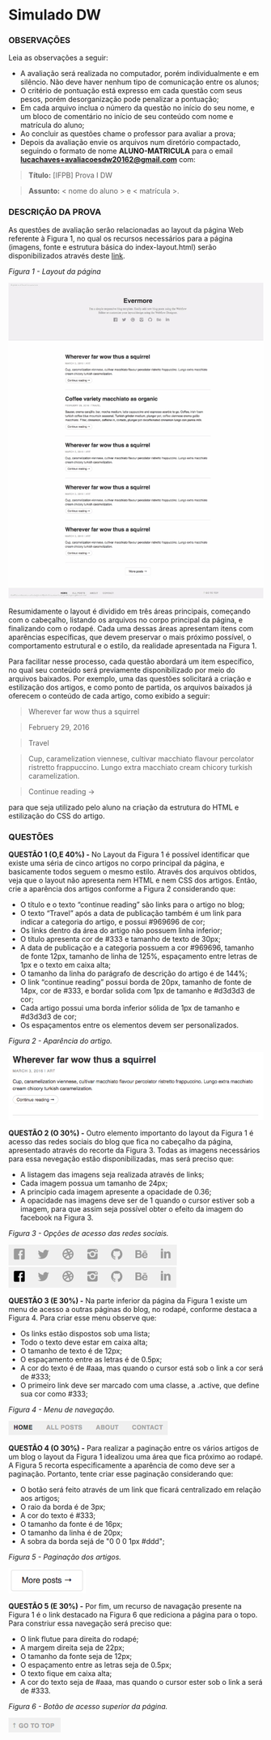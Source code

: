 # Simulado DW

### OBSERVAÇÕES

Leia as observações a seguir:

* A avaliação será realizada no computador, porém individualmente e em silêncio. Não deve haver nenhum tipo de comunicação entre os alunos;
* O critério de pontuação está expresso em cada questão com seus pesos, porém desorganização pode penalizar a pontuação;
* Em cada arquivo inclua o número da questão no início do seu nome, e um bloco de comentário no início de seu conteúdo com nome e matrícula do aluno;
* Ao concluir as questões chame o professor para avaliar a prova;
* Depois da avaliação envie os arquivos num diretório compactado, seguindo o formato de nome **ALUNO-MATRICULA** para o email **lucachaves+avaliacoesdw20162@gmail.com** com:

> **Título:** [IFPB] Prova I DW

> **Assunto:** < nome do aluno > e < matrícula >.

### DESCRIÇÃO DA PROVA

As questões de avaliação serão relacionadas ao layout da página Web referente à Figura 1, no qual os recursos necessários para a página (imagens, fonte e estrutura básica do index-layout.html) serão disponibilizados através deste [link](https://github.com/ifpb/dw/blob/master/classroom/css/layout/blog/).

*Figura 1 - Layout da página*

![Layout da página](img/blog.jpg)

Resumidamente o layout é dividido em três áreas principais, começando com o cabeçalho, listando os arquivos no corpo principal da página, e finalizando com o rodapé. Cada uma dessas áreas apresentam itens com aparências específicas, que devem preservar o mais próximo possível, o comportamento  estrutural e o estilo, da realidade apresentada na Figura 1.

Para facilitar nesse processo, cada questão abordará um item específico, no qual seu conteúdo será previamente disponibilizado por meio do arquivos baixados. Por exemplo, uma das questões solicitará a criação e estilização dos artigos, e como ponto de partida, os arquivos baixados já oferecem o conteúdo de cada artigo, como exibido a seguir:

> Wherever far wow thus a squirrel

> Februery 29, 2016

> Travel

> Cup, caramelization viennese, cultivar macchiato flavour percolator ristretto frappuccino. Lungo extra macchiato cream chicory turkish caramelization.

> Continue reading →

para que seja utilizado pelo aluno na criação da estrutura do HTML e estilização do CSS do artigo.

### QUESTÕES

**QUESTÃO 1 (O,E 40%) -** No Layout da Figura 1 é possível identificar que existe uma séria de cinco artigos no corpo principal da página, e basicamente todos seguem o mesmo estilo. Através dos arquivos obtidos, veja que o layout não apresenta nem HTML e nem CSS dos artigos. Então, crie a aparência dos artigos conforme a Figura 2 considerando que:

  * O título e o texto “continue reading” são links para o artigo no blog;
  * O texto “Travel” após a data de publicação também é um link para indicar a categoria do artigo, e possui  #969696 de cor;
  * Os links dentro da área do artigo não possuem linha inferior;
  * O título apresenta cor de #333 e tamanho de texto de 30px;
  * A data de publicação e a categoria possuem a cor #969696, tamanho de fonte 12px, tamanho de linha de 125%, espaçamento entre letras de 1px e o texto em caixa alta;
  * O tamanho da linha do parágrafo de descrição do artigo é de 144%;
  * O link “continue reading” possui borda de 20px, tamanho de fonte de 14px, cor de #333, e bordar solida com 1px de tamanho e #d3d3d3 de cor;
  * Cada artigo possui uma borda inferior sólida de 1px de tamanho e #d3d3d3 de cor;
  * Os espaçamentos entre os elementos devem ser personalizados.

*Figura 2 - Aparência do artigo.*

![Aparência do artigo](img/artigo.png)

**QUESTÃO 2 (O 30%) -** Outro elemento importanto do layout da Figura 1 é acesso das redes sociais do blog que fica no cabeçalho da página, apresentado através do recorte da Figura 3. Todas as imagens necessários para essa nevegação estão disponibilizadas, mas será preciso que:

  * A listagem das imagens seja realizada através de links;
  * Cada imagem possua um tamanho de 24px;
  * A princípio cada imagem apresente a opacidade de 0.36;
  * A opacidade nas imagens deve ser de 1 quando o cursor estiver sob a imagem, para que assim seja possível obter o efeito da imagem do facebook na Figura 3.

*Figura 3 - Opções de acesso das redes sociais.*

![Aparência do artigo](img/social.png)
![Aparência do artigo](img/social-active.png)

**QUESTÃO 3 (E 30%) -** Na parte inferior da página da Figura 1 existe um menu de acesso a outras páginas do blog, no rodapé, conforme destaca a Figura 4. Para criar esse menu observe que:

  * Os links estão dispostos sob uma lista;
  * Todo o texto deve estar em caixa alta;
  * O tamanho de texto é de 12px;
  * O espaçamento entre as letras é de 0.5px;
  * A cor do texto é de #aaa, mas quando o cursor está sob o link a cor será de #333;
  * O primeiro link deve ser marcado com uma classe, a .active, que define sua cor como #333;

*Figura 4 - Menu de navegação.*

![Aparência do artigo](img/menu.png)

**QUESTÃO 4 (O 30%) -** Para realizar a paginação entre os vários artigos de um blog o layout da Figura 1 idealizou uma área que fica próximo ao rodapé. A Figura 5 recorta especificamente a aparência de como deve ser a paginação. Portanto, tente criar esse paginação considerando que:

  * O botão será feito através de um link que ficará centralizado em relação aos artigos;
  * O raio da borda é de 3px;
  * A cor do texto é #333;
  * O tamanho da fonte é de 16px;
  * O tamanho da linha é de 20px;
  * A sobra da borda sejá de "0 0 0 1px #ddd";

*Figura 5 - Paginação dos artigos.*

![Aparência do artigo](img/pagination.png)

**QUESTÃO 5 (E 30%) -** Por fim, um recurso de navagação presente na Figura 1 é o link destacado na Figura 6 que rediciona a página para o topo. Para constriur essa navegação será preciso que:

  * O link flutue para direita do rodapé;
  * A margem direita seja de 22px;
  * O tamanho da fonte seja de 12px;
  * O espaçamento entre as letras seja de 0.5px;
  * O texto fique em caixa alta;
  * A cor do texto seja de #aaa, mas quando o cursor ester sob o link a será de #333.

*Figura 6 - Botão de acesso superior da página.*

![Aparência do artigo](img/gototop.png)
